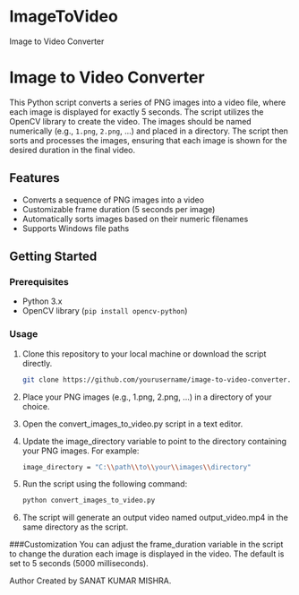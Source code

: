 # ImageToVideo
Image to Video Converter



# Image to Video Converter

This Python script converts a series of PNG images into a video file, where each image is displayed for exactly 5 seconds. The script utilizes the OpenCV library to create the video. The images should be named numerically (e.g., `1.png`, `2.png`, ...) and placed in a directory. The script then sorts and processes the images, ensuring that each image is shown for the desired duration in the final video.

## Features

- Converts a sequence of PNG images into a video
- Customizable frame duration (5 seconds per image)
- Automatically sorts images based on their numeric filenames
- Supports Windows file paths

## Getting Started

### Prerequisites

- Python 3.x
- OpenCV library (`pip install opencv-python`)

### Usage

1. Clone this repository to your local machine or download the script directly.
   
   ```bash
   git clone https://github.com/yourusername/image-to-video-converter.git
2. Place your PNG images (e.g., 1.png, 2.png, ...) in a directory of your choice.

3. Open the convert_images_to_video.py script in a text editor.

4. Update the image_directory variable to point to the directory containing your PNG images. For example:
   ```bash
   image_directory = "C:\\path\\to\\your\\images\\directory"
5. Run the script using the following command:
     ```bash
     python convert_images_to_video.py
6. The script will generate an output video named output_video.mp4 in the same directory as the script.

###Customization
You can adjust the frame_duration variable in the script to change the duration each image is displayed in the video. The default is set to 5 seconds (5000 milliseconds).

Author
Created by SANAT KUMAR MISHRA.
